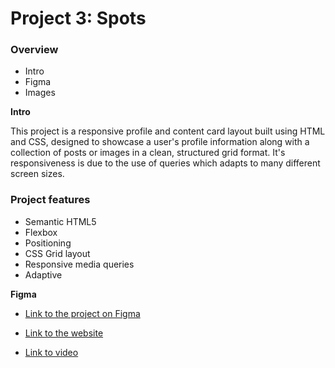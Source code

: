 # Project 3: Spots

### Overview

- Intro
- Figma
- Images

**Intro**

This project is a responsive profile and content card layout built using HTML and CSS, designed to showcase a user's profile information along with a collection of posts or images in a clean, structured grid format. It's responsiveness is due to the use of queries which adapts to many different screen sizes.

### Project features

- Semantic HTML5
- Flexbox
- Positioning
- CSS Grid layout
- Responsive media queries
- Adaptive

**Figma**

- [Link to the project on Figma](https://www.figma.com/file/BBNm2bC3lj8QQMHlnqRsga/Sprint-3-Project-%E2%80%94-Spots?type=design&node-id=2%3A60&mode=design&t=afgNFybdorZO6cQo-1)

- [Link to the website](https://rubenh0929.github.io/se_project_spots/)

- [Link to video](https://drive.google.com/file/d/1DpT9HZIRG2dvZjFQKJ7incK1SCmycCN1/view?usp=sharing)
